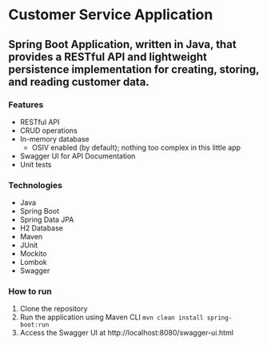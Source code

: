 # Customer Service Application
## Spring Boot Application, written in Java, that provides a RESTful API and lightweight persistence implementation for creating, storing, and reading customer data.

### Features
- RESTful API
- CRUD operations
- In-memory database
  - OSIV enabled (by default); nothing too complex in this little app
- Swagger UI for API Documentation
- Unit tests

### Technologies
- Java
- Spring Boot
- Spring Data JPA
- H2 Database
- Maven
- JUnit
- Mockito
- Lombok
- Swagger

### How to run
1. Clone the repository
2. Run the application using Maven CLI
```mvn clean install spring-boot:run```
3. Access the Swagger UI at http://localhost:8080/swagger-ui.html
